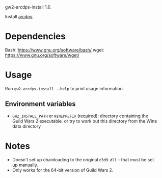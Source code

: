 gw2-arcdps-install 1.0.

Install [arcdps](https://www.deltaconnected.com/arcdps/).

# Dependencies

Bash: https://www.gnu.org/software/bash/
wget: https://www.gnu.org/software/wget/

# Usage

Run `gw2-arcdps-install --help` to print usage information.

## Environment variables

- `GW2_INSTALL_PATH` or `WINEPREFIX` (required): directory containing the
  Guild Wars 2 executable, or try to work out this directory from the Wine data
  directory

# Notes

- Doesn't set up chainloading to the original `d3d9.dll` - that must be set up
  manually.
- Only works for the 64-bit version of Guild Wars 2.
